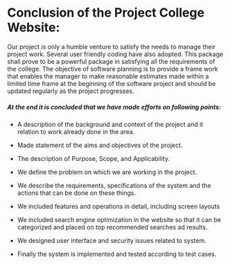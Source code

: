 # Conclusion of the Project College Website:

Our project is only a humble venture to satisfy the needs to manage their project work. Several user friendly coding have  also adopted. This package shall  prove to be a powerful package in satisfying all the requirements of the college. The objective of software planning is to  provide a frame work that enables the manager to make reasonable estimates made within a limited time frame at the beginning of the software project and should be updated regularly as the project progresses.

##### At the end it is concluded that we have made efforts on following points:

- A description of the background and context of the project and it relation to work already done in the area.

- Made statement of the aims and objectives of the project.

- The description of Purpose, Scope, and Applicability.

- We define the problem on which we are working in the project.

- We describe the requirements, specifications of the system and the actions that can be done on these things.

- We included features and operations in detail, including screen layouts

- We included search engine optimization in the website so that it can be categorized and placed on top recommended searches ad results.

- We designed user interface and security issues related to system.

- Finally the system is implemented and tested according to test cases.
